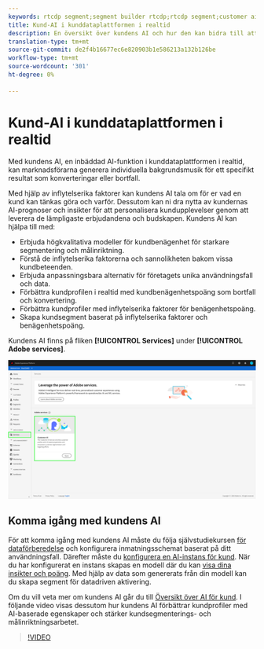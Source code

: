```yaml
---
keywords: rtcdp segment;segment builder rtcdp;rtcdp segment;customer ai rtcdp
title: Kund-AI i kunddataplattformen i realtid
description: En översikt över kundens AI och hur den kan bidra till att generera poäng för specifika resultat som konverteringar eller bortfall.
translation-type: tm+mt
source-git-commit: de2f4b16677ec6e820903b1e586213a132b126be
workflow-type: tm+mt
source-wordcount: '301'
ht-degree: 0%

---
```



# Kund-AI i kunddataplattformen i realtid

Med kundens AI, en inbäddad AI-funktion i kunddataplattformen i realtid, kan marknadsförarna generera individuella bakgrundsmusik för ett specifikt resultat som konverteringar eller bortfall.

Med hjälp av inflytelserika faktorer kan kundens AI tala om för er vad en kund kan tänkas göra och varför. Dessutom kan ni dra nytta av kundernas AI-prognoser och insikter för att personalisera kundupplevelser genom att leverera de lämpligaste erbjudandena och budskapen. Kundens AI kan hjälpa till med:

* Erbjuda högkvalitativa modeller för kundbenägenhet för starkare segmentering och målinriktning.
* Förstå de inflytelserika faktorerna och sannolikheten bakom vissa kundbeteenden.
* Erbjuda anpassningsbara alternativ för företagets unika användningsfall och data.
* Förbättra kundprofilen i realtid med kundbenägenhetspoäng som bortfall och konvertering.
* Förbättra kundprofiler med inflytelserika faktorer för benägenhetspoäng.
* Skapa kundsegment baserat på inflytelserika faktorer och benägenhetspoäng.

Kundens AI finns på fliken **[!UICONTROL Services]** under **[!UICONTROL Adobe services]**.

![Kundens AI-plats](../assets/overview/rtcdp-customer-ai.png)

## Komma igång med kundens AI

För att komma igång med kundens AI måste du följa självstudiekursen [för dataförberedelse](../../intelligent-services/data-preparation.md) och konfigurera inmatningsschemat baserat på ditt användningsfall. Därefter måste du [konfigurera en AI-instans för kund](../../intelligent-services/customer-ai/user-guide/configure.md). När du har konfigurerat en instans skapas en modell där du kan [visa dina insikter och poäng](../../intelligent-services/customer-ai/user-guide/discover-insights.md). Med hjälp av data som genererats från din modell kan du skapa segment för datadriven aktivering.

Om du vill veta mer om kundens AI går du till [Översikt över AI för kund](../../intelligent-services/customer-ai/overview.md). I följande video visas dessutom hur kundens AI förbättrar kundprofiler med AI-baserade egenskaper och stärker kundsegmenterings- och målinriktningsarbetet.

>[!VIDEO](https://video.tv.adobe.com/v/40374/?quality=12&learn=on)
